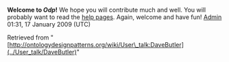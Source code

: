 __Welcome to _Odp_!__ We hope you will contribute much and well. 
You will probably want to read the [help pages](http://ontologydesignpatterns.org/wiki/Help:Contents "Help:Contents"). Again, welcome and have fun! [Admin](http://ontologydesignpatterns.org/wiki/index.php?title=User:Admin&action=edit&redlink=1 "User:Admin (not yet written)") 01:31, 17 January 2009 (UTC)





Retrieved from "[http://ontologydesignpatterns.org/wiki/User\_talk:DaveButler](../User_talk/DaveButler)"